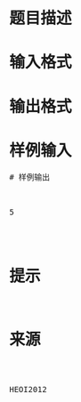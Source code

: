 

# 题目描述



# 输入格式



# 输出格式



# 样例输入


<pre>
# 样例输出


<pre>5 </pre>

# 提示



# 来源


<p>
HEOI2012
</p>
